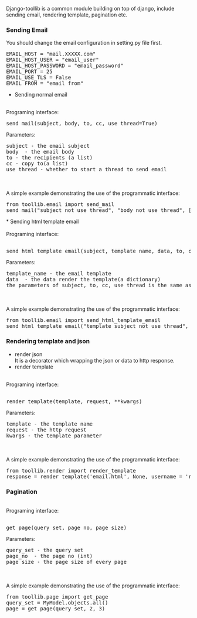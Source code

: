Django-toollib is a common module building on top of django, include sending email, rendering template, pagination etc. 

### Sending Email <br/>
You should change the email configuration in setting.py file first.
<pre>
EMAIL_HOST = "mail.XXXXX.com"
EMAIL_HOST_USER = "email_user"
EMAIL_HOST_PASSWORD = "email_password"
EMAIL_PORT = 25
EMAIL_USE_TLS = False
EMAIL_FROM = "email_from"
</pre>
* Sending normal email  <br/>
<br/>
Programing interface: 
<pre>
send_mail(subject, body, to, cc, use_thread=True) </pre>
Parameters: 
<pre>
subject - the email subject
body  - the email body
to - the recipients (a list)
cc - copy to(a list)
use_thread - whether to start a thread to send email </pre> <br/>
<br/>
A simple example demonstrating the use of the programmatic interface:
<pre>
from toollib.email import send_mail
send_mail("subject_not_use_thread", "body_not_use_thread", ["xxx@funshion.com"], [], False)
</pre>
* Sending html template email <br/>
<br/>
Programing interface:
<pre> 
send_html_template_email(subject, template_name, data, to, cc, use_thread=True)</pre>
Parameters: 
<pre>
template_name - the email template
data  - the data render the template(a dictionary)
the parameters of subject, to, cc, use_thread is the same as sending noraml email.</pre> <br/>
<br/>            
A simple example demonstrating the use of the programmatic interface:
<pre>
from toollib.email import send_html_template_email
send_html_template_email("template_subject_not_use_thread", 'email.html', {'username':'test'}, ["xxx@funshion.com"], [], False)
</pre>

### Rendering template and json <br/>
* render json <br/>
It is a decorator which wrapping the json or data to http response.
* render template  <br/>
<br/>
Programing interface:
<pre> 
render_template(template, request, **kwargs)</pre>
Parameters: 
<pre>
template - the template name
request - the http request
kwargs - the template parameter</pre> <br/>
<br/>            
A simple example demonstrating the use of the programmatic interface:
<pre>
from toollib.render import render_template
response = render_template('email.html', None, username = 'render_test')
</pre>

### Pagination <br/>
<br/>
Programing interface:
<pre> 
get_page(query_set, page_no, page_size)</pre>
Parameters: 
<pre>
query_set - the query set
page_no  - the page no (int)
page_size - the page size of every page</pre> <br/>
<br/>            
A simple example demonstrating the use of the programmatic interface:
<pre>
from toollib.page import get_page
query_set = MyModel.objects.all()
page = get_page(query_set, 2, 3)
</pre>
